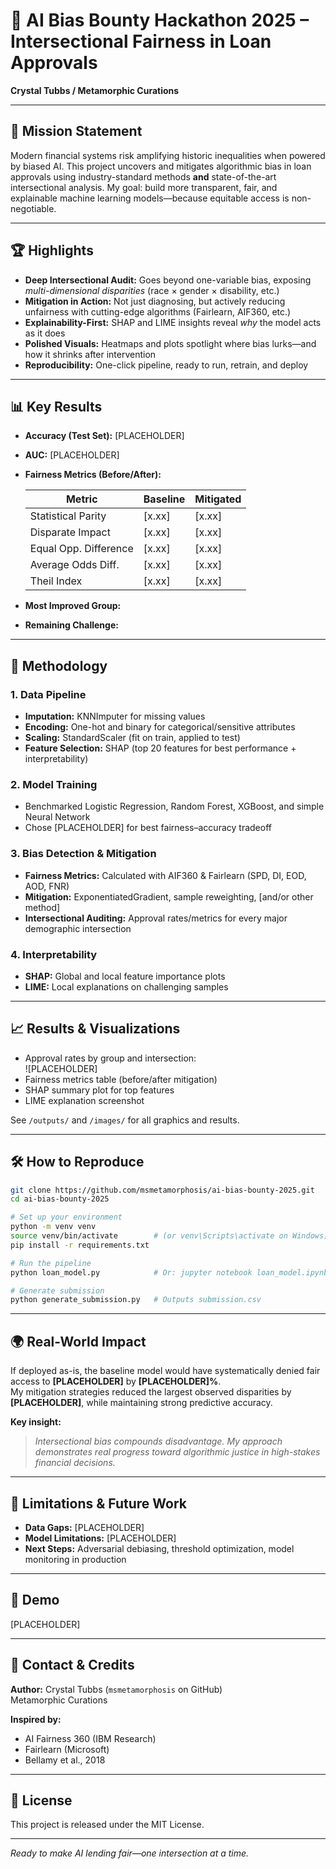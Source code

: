 
# 🚀 AI Bias Bounty Hackathon 2025 – Intersectional Fairness in Loan Approvals

**Crystal Tubbs / Metamorphic Curations**

---

## 🎯 Mission Statement

Modern financial systems risk amplifying historic inequalities when powered by biased AI. This project uncovers and mitigates algorithmic bias in loan approvals using industry-standard methods **and** state-of-the-art intersectional analysis. My goal: build more transparent, fair, and explainable machine learning models—because equitable access is non-negotiable.

---

## 🏆 Highlights

- **Deep Intersectional Audit:** Goes beyond one-variable bias, exposing *multi-dimensional disparities* (race × gender × disability, etc.)
- **Mitigation in Action:** Not just diagnosing, but actively reducing unfairness with cutting-edge algorithms (Fairlearn, AIF360, etc.)
- **Explainability-First:** SHAP and LIME insights reveal *why* the model acts as it does
- **Polished Visuals:** Heatmaps and plots spotlight where bias lurks—and how it shrinks after intervention
- **Reproducibility:** One-click pipeline, ready to run, retrain, and deploy

---

## 📊 Key Results

- **Accuracy (Test Set):** [PLACEHOLDER]
- **AUC:** [PLACEHOLDER]
- **Fairness Metrics (Before/After):**

  | Metric                 | Baseline | Mitigated |
  |------------------------|----------|-----------|
  | Statistical Parity     | [x.xx]   | [x.xx]    |
  | Disparate Impact       | [x.xx]   | [x.xx]    |
  | Equal Opp. Difference  | [x.xx]   | [x.xx]    |
  | Average Odds Diff.     | [x.xx]   | [x.xx]    |
  | Theil Index            | [x.xx]   | [x.xx]    |

- **Most Improved Group:** 
- **Remaining Challenge:** 

---

## 🔬 Methodology

### 1. **Data Pipeline**
- **Imputation:** KNNImputer for missing values
- **Encoding:** One-hot and binary for categorical/sensitive attributes
- **Scaling:** StandardScaler (fit on train, applied to test)
- **Feature Selection:** SHAP (top 20 features for best performance + interpretability)

### 2. **Model Training**
- Benchmarked Logistic Regression, Random Forest, XGBoost, and simple Neural Network
- Chose [PLACEHOLDER]  for best fairness–accuracy tradeoff

### 3. **Bias Detection & Mitigation**
- **Fairness Metrics:** Calculated with AIF360 & Fairlearn (SPD, DI, EOD, AOD, FNR)
- **Mitigation:** ExponentiatedGradient, sample reweighting, [and/or other method]
- **Intersectional Auditing:** Approval rates/metrics for every major demographic intersection

### 4. **Interpretability**
- **SHAP:** Global and local feature importance plots
- **LIME:** Local explanations on challenging samples

---

## 📈 Results & Visualizations

- Approval rates by group and intersection:  
  ![PLACEHOLDER]
- Fairness metrics table (before/after mitigation)
- SHAP summary plot for top features
- LIME explanation screenshot 

See `/outputs/` and `/images/` for all graphics and results.

---

## 🛠️ How to Reproduce

```bash
git clone https://github.com/msmetamorphosis/ai-bias-bounty-2025.git
cd ai-bias-bounty-2025

# Set up your environment
python -m venv venv
source venv/bin/activate        # (or venv\Scripts\activate on Windows)
pip install -r requirements.txt

# Run the pipeline
python loan_model.py            # Or: jupyter notebook loan_model.ipynb

# Generate submission
python generate_submission.py   # Outputs submission.csv
 ```
---

## 🌍 Real-World Impact

If deployed as-is, the baseline model would have systematically denied fair access to **[PLACEHOLDER]** by **[PLACEHOLDER]%**.  
My mitigation strategies reduced the largest observed disparities by **[PLACEHOLDER]**, while maintaining strong predictive accuracy.

**Key insight:**

> _Intersectional bias compounds disadvantage. My approach demonstrates real progress toward algorithmic justice in high-stakes financial decisions._

---

## 📝 Limitations & Future Work

- **Data Gaps:** [PLACEHOLDER]
- **Model Limitations:** [PLACEHOLDER]
- **Next Steps:** Adversarial debiasing, threshold optimization, model monitoring in production

---

## 🎥 Demo

[PLACEHOLDER]

---

## 🤝 Contact & Credits

**Author:** Crystal Tubbs (`msmetamorphosis` on GitHub)  
Metamorphic Curations

**Inspired by:**
- AI Fairness 360 (IBM Research)
- Fairlearn (Microsoft)
- Bellamy et al., 2018

---

## 📄 License

This project is released under the MIT License.

---

_Ready to make AI lending fair—one intersection at a time._
